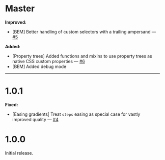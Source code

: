 # Master

**Improved:**

- [BEM] Better handling of custom selectors with a trailing ampersand — [#5](https://github.com/Feuerfuchs/sass-ignis/issues/5)

**Added:**

- [Property trees] Added functions and mixins to use property trees as native CSS custom properties — [#6](https://github.com/Feuerfuchs/sass-ignis/issues/6)
- [BEM] Added debug mode

---

# 1.0.1

**Fixed:**

- [Easing gradients] Treat `steps` easing as special case for vastly improved quality — [#4](https://github.com/Feuerfuchs/sass-ignis/issues/4)

# 1.0.0

Initial release.
